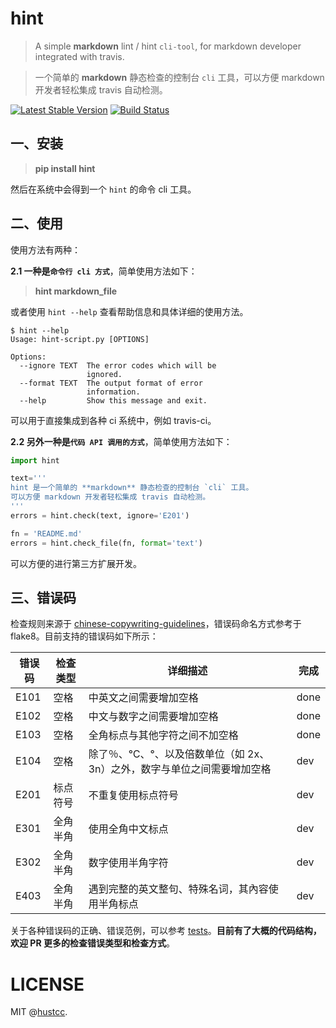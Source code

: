 # hint

> A simple **markdown** lint / hint `cli-tool`, for markdown developer integrated with travis.
 
> 一个简单的 **markdown** 静态检查的控制台 `cli` 工具，可以方便 markdown 开发者轻松集成 travis 自动检测。

[![Latest Stable Version](https://img.shields.io/pypi/v/hint.svg)](https://pypi.python.org/pypi/hint) [![Build Status](https://travis-ci.org/hustcc/hint.svg?branch=master)](https://travis-ci.org/hustcc/hint) 


## 一、安装

> **pip install hint**

然后在系统中会得到一个 `hint` 的命令 cli 工具。


## 二、使用

使用方法有两种：

**2.1 一种是`命令行 cli 方式`**，简单使用方法如下：

> **hint markdown_file**

或者使用 `hint --help` 查看帮助信息和具体详细的使用方法。

```shell
$ hint --help
Usage: hint-script.py [OPTIONS]

Options:
  --ignore TEXT  The error codes which will be
                 ignored.
  --format TEXT  The output format of error
                 information.
  --help         Show this message and exit.

```

可以用于直接集成到各种 ci 系统中，例如 travis-ci。

**2.2 另外一种是`代码 API 调用的方式`**，简单使用方法如下：

```py
import hint

text='''
hint 是一个简单的 **markdown** 静态检查的控制台 `cli` 工具。
可以方便 markdown 开发者轻松集成 travis 自动检测。
'''
errors = hint.check(text, ignore='E201')

fn = 'README.md'
errors = hint.check_file(fn, format='text')
```

可以方便的进行第三方扩展开发。


## 三、错误码

检查规则来源于 [chinese-copywriting-guidelines](https://github.com/sparanoid/chinese-copywriting-guidelines)，错误码命名方式参考于 flake8。目前支持的错误码如下所示：

| 错误码 | 检查类型 | 详细描述 | 完成 |
| ------ | ------ | ------ | ------ |
| E101   | 空格 | 中英文之间需要增加空格 | done |
| E102   | 空格 | 中文与数字之间需要增加空格 | done |
| E103   | 空格 | 全角标点与其他字符之间不加空格 | done |
| E104   | 空格 | 除了％、℃、°、以及倍数单位（如 2x、3n）之外，数字与单位之间需要增加空格 | dev |
| E201   | 标点符号 | 不重复使用标点符号 | dev |
| E301   | 全角半角 | 使用全角中文标点 | dev |
| E302   | 全角半角 | 数字使用半角字符 | dev |
| E403   | 全角半角 |遇到完整的英文整句、特殊名词，其內容使用半角标点 | dev |

关于各种错误码的正确、错误范例，可以参考 [tests](tests)。**目前有了大概的代码结构，欢迎 PR 更多的检查错误类型和检查方式**。


# LICENSE

MIT @[hustcc](https://github.com/hustcc).